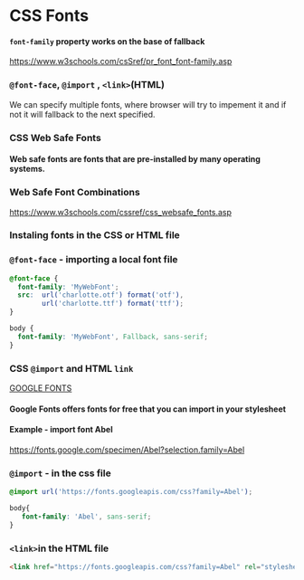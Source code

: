 # CSS Fonts



#### `font-family` property works on the base of fallback



<https://www.w3schools.com/csSref/pr_font_font-family.asp>



### `@font-face`, `@import` , `<link>`(HTML)



We can specify multiple fonts, where browser will try to impement it and if not it will fallback to the next specified.



### CSS Web Safe Fonts



#### Web safe fonts are fonts that are pre-installed by many operating systems. 



### Web Safe Font Combinations

<https://www.w3schools.com/cssref/css_websafe_fonts.asp>





### Instaling fonts in the CSS or HTML file



### `@font-face` - importing a local font file

```css
@font-face {
  font-family: 'MyWebFont';
  src:  url('charlotte.otf') format('otf'),
        url('charlotte.ttf') format('ttf');
}

body {
  font-family: 'MyWebFont', Fallback, sans-serif;
}
```





### CSS `@import`  and HTML `link` 



[GOOGLE FONTS](<https://fonts.google.com/>)

#### Google Fonts offers fonts for free that you can import in your stylesheet



#### Example - import font Abel

<https://fonts.google.com/specimen/Abel?selection.family=Abel>





### `@import` - in the css file

```css
@import url('https://fonts.googleapis.com/css?family=Abel');

body{
   font-family: 'Abel', sans-serif;
}
```



### `<link>`in the HTML file

```html
<link href="https://fonts.googleapis.com/css?family=Abel" rel="stylesheet">
```

